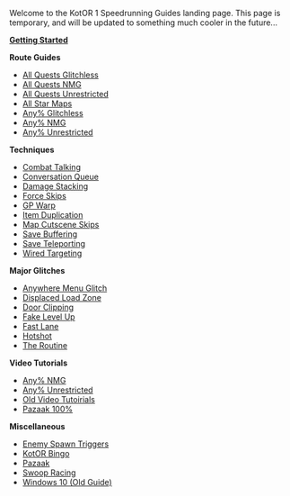 Welcome to the KotOR 1 Speedrunning Guides landing page. This page is temporary, and will be updated to something much cooler in the future...

[**Getting Started**](Getting%20Started)

**Route Guides**
- [All Quests Glitchless](./Route%20Guides/All%20Quests%20Glitchless)
- [All Quests NMG](./Route%20Guides/All%20Quests%20NMG)
- [All Quests Unrestricted](./Route%20Guides/All%20Quests%20Unrestricted)
- [All Star Maps](./Route%20Guides/All%20Star%20Maps)
- [Any% Glitchless](./Route%20Guides/Any%25%20Glitchless)
- [Any% NMG](./Route%20Guides/Any%25%20NMG)
- [Any% Unrestricted](./Route%20Guides/Any%25%20Unrestricted)

**Techniques**
- [Combat Talking](./Techniques/Combat%20Talking)
- [Conversation Queue](./Techniques/Conversation%20Queue)
- [Damage Stacking](./Techniques/Damage%20Stacking)
- [Force Skips](./Techniques/Force%20Skips)
- [GP Warp](./Techniques/GP%20Warp)
- [Item Duplication](./Techniques/Item%20Duplication)
- [Map Cutscene Skips](./Techniques/Map%20Cutscene%20Skips)
- [Save Buffering](./Techniques/Save%20Buffering)
- [Save Teleporting](./Techniques/Save%20Teleporting)
- [Wired Targeting](./Techniques/Wired%20Targeting)

**Major Glitches**
- [Anywhere Menu Glitch](./Major%20Glitches/Anywhere%20Menu%20Glitch)
- [Displaced Load Zone](./Major%20Glitches/Displaced%20Load%20Zone)
- [Door Clipping](./Major%20Glitches/Door%20Clipping)
- [Fake Level Up](./Major%20Glitches/Fake%20Level%20Up)
- [Fast Lane](./Major%20Glitches/Fast%20Lane)
- [Hotshot](./Major%20Glitches/Hotshot)
- [The Routine](./Major%20Glitches/The%20Routine)

**Video Tutorials**
- [Any% NMG](./Video%20Tutorials/Any%25%20NMG)
- [Any% Unrestricted](./Video%20Tutorials/Any%25%20Unrestricted)
- [Old Video Tutoirials](./Video%20Tutorials/Old%20Video%20Tutorials)
- [Pazaak 100%](./Video%20Tutorials/Pazaak%20100%25)

**Miscellaneous**
- [Enemy Spawn Triggers](./Miscellaneous/Enemy%20Spawn%20Triggers)
- [KotOR Bingo](./Miscellaneous/KotOR%20Bingo)
- [Pazaak](./Miscellaneous/Pazaak)
- [Swoop Racing](./Miscellaneous/Swoop%20Racing%20v1.5)
- [Windows 10 (Old Guide)](./Miscellaneous/Windows%2010%20-%20How%20to%20make%20KotOR%20run)

